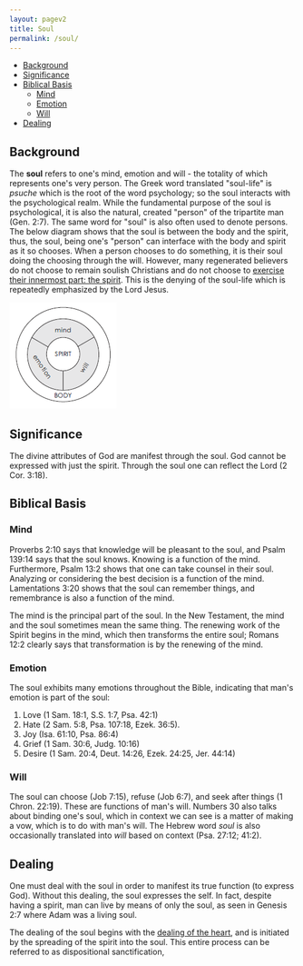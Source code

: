```yaml
---
layout: pagev2
title: Soul
permalink: /soul/
---
```

- [Background](#background)
- [Significance](#significance)
- [Biblical Basis](#biblical-basis)
  - [Mind](#mind)
  - [Emotion](#emotion)
  - [Will](#will)
- [Dealing](#dealing)

## Background

The **soul** refers to one's mind, emotion and will - the totality of which represents one's very person. The Greek word translated "soul-life" is *psuche* which is the root of the word psychology; so the soul interacts with the psychological realm. While the fundamental purpose of the soul is psychological, it is also the natural, created "person" of the tripartite man (Gen. 2:7). The same word for "soul" is also often used to denote persons. The below diagram shows that the soul is between the body and the spirit, thus, the soul, being one's "person" can interface with the body and spirit as it so chooses. When a person chooses to do something, it is their soul doing the choosing through the will. However, many regenerated believers do not choose to remain soulish Christians and do not choose to [exercise their innermost part: the spirit](../exercising_the_spirit). This is the denying of the soul-life which is repeatedly emphasized by the Lord Jesus.

![diagram of soul](../img/WL64-03-20EconomyGod06_2_chart.png)

## Significance

The divine attributes of God are manifest through the soul. God cannot be expressed with just the spirit. Through the soul one can reflect the Lord (2 Cor. 3:18).

## Biblical Basis

### Mind

Proverbs 2:10 says that knowledge will be pleasant to the soul, and Psalm 139:14 says that the soul knows. Knowing is a function of the mind. Furthermore, Psalm 13:2 shows that one can take counsel in their soul. Analyzing or considering the best decision is a function of the mind. Lamentations 3:20 shows that the soul can remember things, and remembrance is also a function of the mind.

The mind is the principal part of the soul. In the New Testament, the mind and the soul sometimes mean the same thing. The renewing work of the Spirit begins in the mind, which then transforms the entire soul; Romans 12:2 clearly says that transformation is by the renewing of the mind.

### Emotion

The soul exhibits many emotions throughout the Bible, indicating that man's emotion is part of the soul:

1. Love (1 Sam. 18:1, S.S. 1:7, Psa. 42:1)
2. Hate (2 Sam. 5:8, Psa. 107:18, Ezek. 36:5). 
3. Joy (Isa. 61:10, Psa. 86:4)
4. Grief (1 Sam. 30:6, Judg. 10:16)
5. Desire (1 Sam. 20:4, Deut. 14:26, Ezek. 24:25, Jer. 44:14)

### Will

The soul can choose (Job 7:15), refuse (Job 6:7), and seek after things (1 Chron. 22:19). These are functions of man's will. Numbers 30 also talks about binding one's soul, which in context we can see is a matter of making a vow, which is to do with man's will. The Hebrew word *soul* is also occasionally translated into *will* based on context (Psa. 27:12; 41:2).

## Dealing

One must deal with the soul in order to manifest its true function (to express God). Without this dealing, the soul expresses the self. In fact, despite having a spirit, man can live by means of only the soul, as seen in Genesis 2:7 where Adam was a living soul. 

The dealing of the soul begins with the [dealing of the heart](../dealing_with_heart), and is initiated by the spreading of the spirit into the soul. This entire process can be referred to as dispositional sanctification, 
